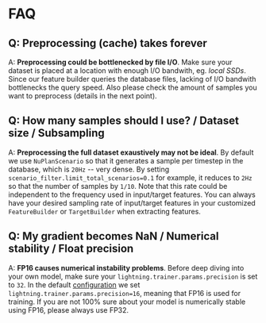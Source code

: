 # FAQ

## Q: Preprocessing (cache) takes forever
A: **Preprocessing could be bottlenecked by file I/O**. Make sure your dataset is placed at a location with enough I/O bandwith, eg. *local SSDs*. Since our feature builder queries the database files, lacking of I/O bandwith bottlenecks the query speed. Also please check the amount of samples you want to preprocess (details in the next point).

## Q: How many samples should I use? / Dataset size / Subsampling
A: **Preprocessing the full dataset exaustively may not be ideal**. By default we use `NuPlanScenario` so that it generates a sample per timestep in the database, which is `20Hz` -- very dense. By setting `scenario_filter.limit_total_scenarios=0.1` for example, it reduces to `2Hz` so that the number of samples by `1/10`. Note that this rate could be independent to the frequency used in input/target features. You can always have your desired sampling rate of input/target features in your customized `FeatureBuilder` or `TargetBuilder` when extracting features.

## Q: My gradient becomes NaN / Numerical stability / Float precision
A: **FP16 causes numerical instability problems**.
Before deep diving into your own model, make sure your `lightning.trainer.params.precision` is set to `32`.
In the default [configuration](https://github.com/motional/nuplan-devkit/blob/master/nuplan/planning/script/config/training) we set `lightning.trainer.params.precision=16`, meaning that FP16 is used for training. If you are not 100% sure about your model is numerically stable using FP16, please always use FP32.
